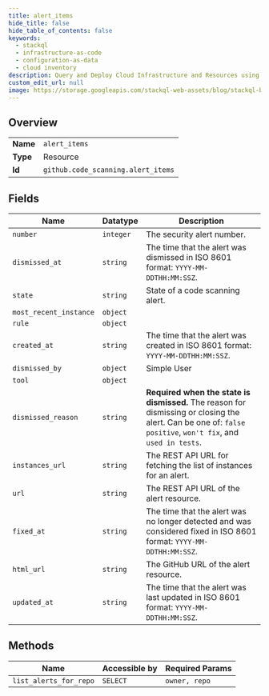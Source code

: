 ```yaml
---
title: alert_items
hide_title: false
hide_table_of_contents: false
keywords:
  - stackql
  - infrastructure-as-code
  - configuration-as-data
  - cloud inventory
description: Query and Deploy Cloud Infrastructure and Resources using SQL
custom_edit_url: null
image: https://storage.googleapis.com/stackql-web-assets/blog/stackql-blog-post-featured-image.png
---
```

  
    

## Overview
<table><tbody>
<tr><td><b>Name</b></td><td><code>alert_items</code></td></tr>
<tr><td><b>Type</b></td><td>Resource</td></tr>
<tr><td><b>Id</b></td><td><code>github.code_scanning.alert_items</code></td></tr>
</tbody></table>

## Fields
| Name | Datatype | Description |
| ---- | -------- | ----------- |
| `number` | `integer` | The security alert number. |
| `dismissed_at` | `string` | The time that the alert was dismissed in ISO 8601 format: `YYYY-MM-DDTHH:MM:SSZ`. |
| `state` | `string` | State of a code scanning alert. |
| `most_recent_instance` | `object` |  |
| `rule` | `object` |  |
| `created_at` | `string` | The time that the alert was created in ISO 8601 format: `YYYY-MM-DDTHH:MM:SSZ`. |
| `dismissed_by` | `object` | Simple User |
| `tool` | `object` |  |
| `dismissed_reason` | `string` | **Required when the state is dismissed.** The reason for dismissing or closing the alert. Can be one of: `false positive`, `won't fix`, and `used in tests`. |
| `instances_url` | `string` | The REST API URL for fetching the list of instances for an alert. |
| `url` | `string` | The REST API URL of the alert resource. |
| `fixed_at` | `string` | The time that the alert was no longer detected and was considered fixed in ISO 8601 format: `YYYY-MM-DDTHH:MM:SSZ`. |
| `html_url` | `string` | The GitHub URL of the alert resource. |
| `updated_at` | `string` | The time that the alert was last updated in ISO 8601 format: `YYYY-MM-DDTHH:MM:SSZ`. |
## Methods
| Name | Accessible by | Required Params |
| ---- | ------------- | --------------- |
| `list_alerts_for_repo` | `SELECT` | `owner, repo` |
